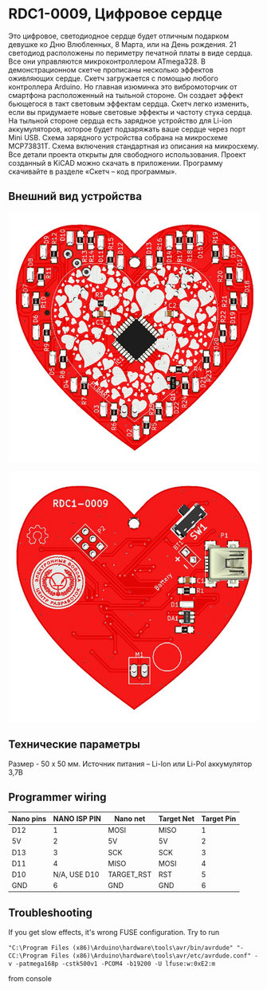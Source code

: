 # RDC1-0009, Цифровое сердце

Это цифровое, светодиодное сердце будет отличным подарком девушке ко Дню Влюбленных, 8 Марта, или на День рождения.
21 светодиод расположены по периметру печатной платы в виде сердца. Все они управляются микроконтроллером ATmega328. В демонстрационном скетче прописаны несколько эффектов оживляющих сердце. Скетч загружается с помощью любого контроллера Arduino. Но главная изюминка это вибромоторчик от смартфона расположенный на тыльной стороне. Он создает эффект бьющегося в такт световым эффектам сердца. Скетч легко изменить, если вы придумаете новые световые эффекты и частоту стука сердца. 
На тыльной стороне сердца есть зарядное устройство для Li-ion аккумуляторов, которое будет подзаряжать ваше сердце через порт Mini USB. Схема зарядного устройства собрана на микросхеме MCP73831T. Схема включения стандартная из описания на микросхему.
Все детали проекта открыты для свободного использования. Проект созданный в KiCAD можно скачать в приложении. Программу скачивайте в разделе «Скетч – код программы».

## Внешний вид устройства

![TOP](doc/top.jpg)

![BOTTOM](doc/bottom.jpg)

## Технические параметры

Размер - 50 х 50 мм.
Источник питания – Li-Ion или Li-Pol аккумулятор 3,7В


## Programmer wiring

| Nano pins | NANO ISP PIN | Nano net | Target Net | Target Pin |
|-----|-----|-----|-----|----|
| D12 | 1 | MOSI | MISO | 1 |
| 5V  | 2 | 5V | 5V   | 2 |
| D13 | 3 | SCK | SCK  | 3 |
| D11 | 4 | MISO | MOSI | 4 |
| D10 | N/A, USE D10 | TARGET_RST | RST | 5  |
| GND | 6 | GND | GND  | 6 |

## Troubleshooting

If you get slow effects, it's wrong FUSE configuration. Try to run 

```
"C:\Program Files (x86)\Arduino\hardware\tools\avr/bin/avrdude" "-CC:\Program Files (x86)\Arduino\hardware\tools\avr/etc/avrdude.conf" -v -patmega168p -cstk500v1 -PCOM4 -b19200 -U lfuse:w:0xE2:m
```

from console
